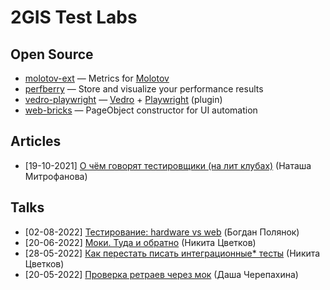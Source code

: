 # 2GIS Test Labs

## Open Source

- [molotov-ext](https://github.com/2gis-test-labs/molotov-ext) — Metrics for [Molotov](https://molotov.readthedocs.io/en/stable/)
- [perfberry](https://github.com/2gis-test-labs/perfberry) — Store and visualize your performance results
- [vedro-playwright](https://github.com/2gis-test-labs/vedro-playwright) — [Vedro](https://vedro.io/) + [Playwright](https://playwright.dev/python/) (plugin)
- [web-bricks](https://github.com/2gis-test-labs/web-bricks) — PageObject constructor for UI automation

## Articles

- [19-10-2021] [О чём говорят тестировщики (на лит клубах)](https://medium.com/@julen.gladja/qa-book-club-7fb61b3bf59) (Наташа Митрофанова)

## Talks

- [02-08-2022] [Тестирование: hardware vs web](https://www.youtube.com/watch?v=nrn42NF5jq4) (Богдан Полянок)
- [20-06-2022] [Моки. Туда и обратно](https://www.youtube.com/watch?v=l8zh3DsZYz4) (Никита Цвeтков)
- [28-05-2022] [Как перестать писать интеграционные* тесты](https://12.codefest.ru/lecture/2052) (Никита Цвeтков)
- [20-05-2022] [Проверка ретраев через мок](https://www.youtube.com/watch?v=fS7xp1lncLo) (Даша Черепахина)
